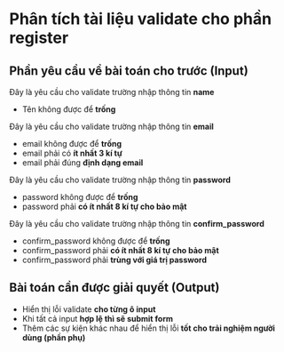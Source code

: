 # Phân tích tài liệu validate cho phần register

## Phần yêu cầu về bài toán cho trước (Input)

Đây là yêu cầu cho validate trường nhập thông tin **name**

- Tên không được để **trống**

Đây là yêu cầu cho validate trường nhập thông tin **email**

- email không được để **trống**
- email phải có **ít nhất 3 kí tự**
- email phải đúng **định dạng email**

Đây là yêu cầu cho validate trường nhập thông tin **password**

- password không được để **trống**
- password phải **có ít nhất 8 kí tự cho bảo mật**

Đây là yêu cầu cho validate trường nhập thông tin **confirm_password**

- confirm_password không được để **trống**
- confirm_password phải **có ít nhất 8 kí tự cho bảo mật**
- confirm_password phải **trùng với giá trị password**

## Bài toán cần được giải quyết (Output)

- Hiển thị lỗi validate **cho từng ô input**
- Khi tất cả input **hợp lệ thì sẽ submit form**
- Thêm các sự kiện khác nhau để hiển thị lỗi **tốt cho trải nghiệm người dùng (phần phụ)**
